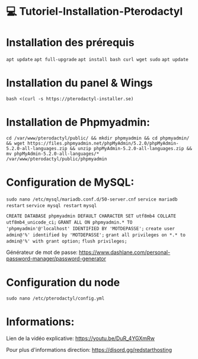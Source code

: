 # 💻 Tutoriel-Installation-Pterodactyl

# Installation des prérequis 

`apt update`
`apt full-upgrade`
`apt install bash curl wget sudo`
`apt update`

# Installation du panel & Wings
`bash <(curl -s https://pterodactyl-installer.se)`

# Installation de Phpmyadmin:
`cd /var/www/pterodactyl/public/ && mkdir phpmyadmin && cd phpmyadmin/ && wget https://files.phpmyadmin.net/phpMyAdmin/5.2.0/phpMyAdmin-5.2.0-all-languages.zip && unzip phpMyAdmin-5.2.0-all-languages.zip && mv phpMyAdmin-5.2.0-all-languages/* /var/www/pterodactyl/public/phpmyadmin`

# Configuration de MySQL:
`sudo nano /etc/mysql/mariadb.conf.d/50-server.cnf`
`service mariadb restart`
`service mysql restart`
`mysql`

`CREATE DATABASE phpmyadmin DEFAULT CHARACTER SET utf8mb4 COLLATE utf8mb4_unicode_ci;`
`GRANT ALL ON phpmyadmin.* TO 'phpmyadmin'@'localhost' IDENTIFIED BY 'MOTDEPASSE';`
`create user admin@'%' identified by 'MOTDEPASSE';`
`grant all privileges on *.* to admin@'%' with grant option;`
`flush privileges;`

Générateur de mot de passe: https://www.dashlane.com/personal-password-manager/password-generator

# Configuration du node

`sudo nano /etc/pterodactyl/config.yml`

# Informations:
Lien de la vidéo explicative: https://youtu.be/DuR_4YGXmRw

Pour plus d'informations direction: https://disord.gg/redstarthosting
